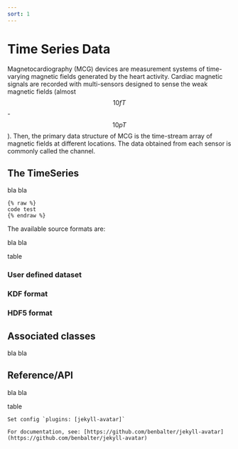 ```yaml
---
sort: 1
---
```


# Time Series Data

Magnetocardiography (MCG) devices are measurement systems of time-varying magnetic fields generated by the heart activity. Cardiac magnetic signals are recorded with multi-sensors designed to sense the weak magnetic fields (almost $$10 fT$$-$$10 pT$$). Then, the primary data structure of MCG is the time-stream array of magnetic fields at different locations. The data obtained from each sensor is commonly called the channel.

## The TimeSeries

bla bla

```
{% raw %}
code test
{% endraw %}
```

The available source formats are:

bla bla

table

### User defined dataset

### KDF format

### HDF5 format


## Associated classes

bla bla

## Reference/API

bla bla

table

```tip
Set config `plugins: [jekyll-avatar]`

For documentation, see: [https://github.com/benbalter/jekyll-avatar](https://github.com/benbalter/jekyll-avatar)
```

